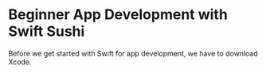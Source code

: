 # Beginner App Development with Swift Sushi

Before we get started with Swift for app development, we have to download Xcode.



